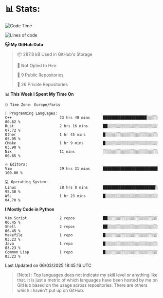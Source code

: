 

<h1>📊 Stats:</h1>

<!--START_SECTION:waka-->
![Code Time](http://img.shields.io/badge/Code%20Time-806%20hrs%2035%20mins-blue)

![Lines of code](https://img.shields.io/badge/From%20Hello%20World%20I%27ve%20Written-6.5%20million%20lines%20of%20code-blue)

**🐱 My GitHub Data** 

> 📦 287.8 kB Used in GitHub's Storage 
 > 
> 🚫 Not Opted to Hire
 > 
> 📜 9 Public Repositories 
 > 
> 🔑 26 Private Repositories 
 > 
📊 **This Week I Spent My Time On** 

```text
🕑︎ Time Zone: Europe/Paris

💬 Programming Languages: 
C++                      23 hrs 48 mins      ████████████████████░░░░░   80.62 % 
Rust                     2 hrs 16 mins       ██░░░░░░░░░░░░░░░░░░░░░░░   07.72 % 
Other                    1 hr 45 mins        █░░░░░░░░░░░░░░░░░░░░░░░░   05.95 % 
CMake                    1 hr 9 mins         █░░░░░░░░░░░░░░░░░░░░░░░░   03.90 % 
Nix                      11 mins             ░░░░░░░░░░░░░░░░░░░░░░░░░   00.65 % 

🔥 Editors: 
Vim                      29 hrs 31 mins      █████████████████████████   100.00 % 

💻 Operating System: 
Linux                    28 hrs 8 mins       ████████████████████████░   95.30 % 
WSL                      1 hr 23 mins        █░░░░░░░░░░░░░░░░░░░░░░░░   04.70 % 
```

**I Mostly Code in Python** 

```text
Vim Script               2 repos             ██░░░░░░░░░░░░░░░░░░░░░░░   06.45 % 
Shell                    2 repos             ██░░░░░░░░░░░░░░░░░░░░░░░   06.45 % 
Makefile                 1 repo              █░░░░░░░░░░░░░░░░░░░░░░░░   03.23 % 
Java                     1 repo              █░░░░░░░░░░░░░░░░░░░░░░░░   03.23 % 
Common Lisp              1 repo              █░░░░░░░░░░░░░░░░░░░░░░░░   03.23 % 
```




 Last Updated on 06/03/2025 18:45:16 UTC
<!--END_SECTION:waka-->

 > [Note] : Top languages does not indicate my skill level or anything like that. It is just a metric of which languages have been hosted by me on GitHub based on the usage across repositories. There are others which I haven't put up on GitHub.</span>

